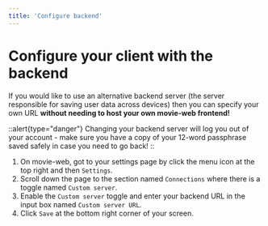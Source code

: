 ```yaml
---
title: 'Configure backend'
---
```


# Configure your client with the backend

If you would like to use an alternative backend server (the server responsible for saving user data across devices) then you can specify your own URL **without needing to host your own movie-web frontend!**

::alert{type="danger"}
Changing your backend server will log you out of your account - make sure you have a copy of your 12-word passphrase saved safely in case you need to go back!
::

1. On movie-web, got to your settings page by click the menu icon at the top right and then `Settings`.
1. Scroll down the page to the section named `Connections` where there is a toggle named `Custom server`.
1. Enable the `Custom server` toggle and enter your backend URL in the input box named `Custom server URL`.
1. Click `Save` at the bottom right corner of your screen.
